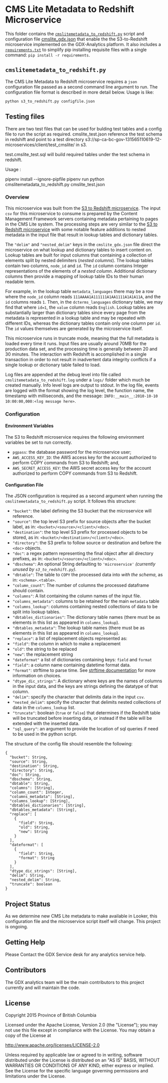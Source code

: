 # CMS Lite Metadata to Redshift Microservice

This folder contains the [`cmslitemetadata_to_redshift.py`](./cmslitemetadata_to_redshift.py) script and configuration file [cmslite_gdx.json](./cmslite_gdx.json) that enable the the S3-to-Redshift microservice implemented on the GDX-Analytics platform. It also includes a [`requirements.txt`](./requirements.txt) to simplify pip installing requisite files with a single command: `pip install -r requirements`.

## `cmslitemetadata_to_redshift.py`

The CMS Lite Metadata to Redshift microservice requires a `json` configuration file passed as a second command line argument to run. The configuration file format is described in more detail below. Usage is like:

```
python s3_to_redshift.py configfile.json
```

## Testing files

There are two test files that can be used for bulding test tables and a config file to run the script as required. cmslite_test.json reference the test schema in redshift and point to a test directory s3://sp-ca-bc-gov-131565110619-12-microservices/client/test_cmslite/ in s3. 

test.cmslite_test.sql will build required tables under the test schema in redshift.

Usage : 

pipenv install --ignore-pipfile
pipenv run python cmslitemetadata_to_redshift.py cmslite_test.json

### Overview

This microservice was built from the [S3 to Redshift microservice](/microservices/s3_to_redshift/). The input `csv` for this microservice to consume is prepared by the Content Management Framework servers containing metadata pertaining to pages in the CMS Lite system. The processing steps are very similar to the [S3 to Redshift microservice](/microservices/s3_to_redshift/) with some notable feature additions to nested metadata in the input file that result in lookup tables and dictionary tables.

The `"delim"` and `"nested_delim"` keys in the `cmslite_gdx.json` file direct the microservice on what lookup and dictionary tables to insert content on. Lookup tables are built for input columns that containing a collection of elements split by nested delimiters (_nested columns_). The lookup tables contain two columns, `node_id` and `id`. The `id` column contains Integer representations of the elements of a _nested column_. Additional dictionary columns then provide a mapping of lookup table IDs to their human readable term.

For example, in the lookup table `metadata_languages` there may be a row where the `node_id` column reads `111AAAA1A111111A1AA1111A1A1A11A`, and the `id` columns reads `1`. Then, in the `dcterms_languages` dictionary table, we may find that where `id=1`, the `value` column reads `English`. Lookup tables are substantially larger than dictionary tables since every page from the metadata is represented in a lookup table and may be repeated with different IDs, whereas the dictionary tables contain only one column per `id`. The `id` values themselves are generated by the microservice itself.

This microservice runs in truncate mode, meaning that the full metadata is loaded every time it runs. Input files are usually around 70MB for the production data set, and the processing time is generally between 20 and 30 minutes. The interaction with Redshift is accomplished in a single transaction in order to not result in inadvertent data integrity conflicts if a single lookup or dictionary table failed to load.

Log files are appended at the debug level into file called `cmslitemetadata_to_redshift.log` under a `logs/` folder which much be created manually. Info level logs are output to stdout. In the log file, events are logged with the format showing the log level, the function name, the timestamp with milliseconds, and the message: `INFO:__main__:2010-10-10 10:00:00,000:<log message here>`.

### Configuration

#### Environment Variables

The S3 to Redshift microservice requires the following environment variables be set to run correctly.

- `pgpass`: the database password for the microservice user;
- `AWS_ACCESS_KEY_ID`: the AWS access key for the account authorized to perform COPY commands from S3 to Redshift; and,
- `AWS_SECRET_ACCESS_KEY`: the AWS secret access key for the account authorized to perform COPY commands from S3 to Redshift.

#### Configuration File

The JSON configuration is required as a second argument when running the `cmslitemetadata_to_redshift.py` script. It follows this structure:

- `"bucket"`: the label defining the S3 bucket that the microservice will reference.
- `"source"`: the top level S3 prefix for source objects after the bucket label, as in: `<bucket>/<source>/<client>/<doc>`.
- `"destination"`: the top level S3 prefix for processed objects to be stored, as in: `<bucket>/<destination>/<client>/<doc>`.
- `"directory"`: the S3 prefix to follow source or destination and before the `<doc>` objects.
- `"doc"`: a regex pattern representing the final object after all directory prefixes, as in: `<bucket>/<source>/<client>/<doc>`.
- `"dbschema"`: An optional String defaulting to `'microservice'` _(currently unused by `s3_to_redshift.py`)_.
- `"dbtable"`: The table to `COPY` the processed data into _with the schema_, as in: `<schema>.<table>`.
- `"column_count"`: The number of columns the processed dataframe should contain.
- `"columns"`: A list containing the column names of the input file.
- `"columns_metadata"`: columns to be retained for the main `metadata` table
- `"columns_lookup"`: columns containing nested collections of data to be split into lookup tables.
- `"dbtables_dictionaries"`: The dictionary table names (there must be as elements in this list as appeared in `columns_lookup`).
- `"dbtables_metadata"`: The lookup table names (there must be as elements in this list as appeared in `columns_lookup`).
- `"replace"`: a list of replacement objects represented as:
 - `"field"`: the column in which to make a replacement
 - `"old"`: the string to be replaced
 - `"new"`: the replacement string
- `"dateformat"` a list of dictionaries containing keys: `field` and `format`
 - `"field"`: a column name containing datetime format data.
 - `"format"`: strftime to parse time. See [strftime documentation](https://docs.python.org/3/library/datetime.html#strftime-and-strptime-behavior) for more information on choices.
- `"dtype_dic_strings"`: A dictionary where keys are the names of columns in the input data, and the keys are strings defining the datatype of that column.
- `"delim"`: specify the character that delimits data in the input `csv`.
- `"nested_delim"`: specify the character that delimits nested collections of data in the `columns_lookup` list.
- `"truncate"`: boolean (`true` or `false`) that determines if the Redshift table will be truncated before inserting data, or instead if the table will be extended with the inserted data.
- `"sql_query"`: an argument to provide the location of sql queries if need to be used in the python script.

The structure of the config file should resemble the following:

```
{
  "bucket": String,
  "source": String,
  "destination": String,
  "directory": String,
  "doc": String,
  "dbschema": String,
  "dbtable": String,
  "columns": [String],
  "column_count": Integer,
  "columns_metadata": [String],
  "columns_lookup": [String],
  "dbtables_dictionaries": [String],
  "dbtables_metadata": [String],
  "replace": [
    {
      "field": String,
      "old": String,
      "new": String
    }
  ],
  "dateformat": [
    {
      "field": String,
      "format": String
    }
  ],
  "dtype_dic_strings": [String],
  "delim": String,
  "nested_delim": String,
  "truncate": boolean
}
```

## Project Status

As we determine new CMS Lite metadata to make available in Looker, this configuration file and the microservice script itself will change. This project is ongoing.

## Getting Help

Please Contact the GDX Service desk for any analytics service help.

## Contributors

The GDX analytics team will be the main contributors to this project currently and will maintain the code.

## License

Copyright 2015 Province of British Columbia

Licensed under the Apache License, Version 2.0 (the "License");
you may not use this file except in compliance with the License.
You may obtain a copy of the License at

   http://www.apache.org/licenses/LICENSE-2.0

Unless required by applicable law or agreed to in writing, software
distributed under the License is distributed on an "AS IS" BASIS,
WITHOUT WARRANTIES OR CONDITIONS OF ANY KIND, either express or implied.
See the License for the specific language governing permissions and limitations under the License.
